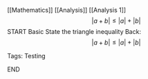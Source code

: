 [[Mathematics]] [[Analysis]] [[Analysis 1]]
$$
|a+b|\leq|a|+|b|
$$
START
Basic
State the triangle inequality
Back:
$$
|a+b|\leq|a|+|b|
$$

Tags: Testing
<!--ID: 1736019629883-->
END